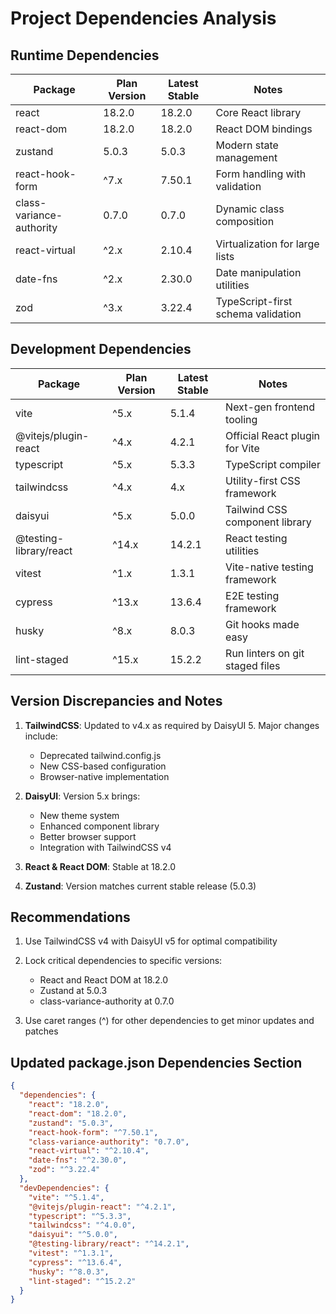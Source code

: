 # Project Dependencies Analysis

## Runtime Dependencies

| Package                  | Plan Version | Latest Stable | Notes                              |
| ------------------------ | ------------ | ------------- | ---------------------------------- |
| react                    | 18.2.0       | 18.2.0        | Core React library                 |
| react-dom                | 18.2.0       | 18.2.0        | React DOM bindings                 |
| zustand                  | 5.0.3        | 5.0.3         | Modern state management            |
| react-hook-form          | ^7.x         | 7.50.1        | Form handling with validation      |
| class-variance-authority | 0.7.0        | 0.7.0         | Dynamic class composition          |
| react-virtual            | ^2.x         | 2.10.4        | Virtualization for large lists     |
| date-fns                 | ^2.x         | 2.30.0        | Date manipulation utilities        |
| zod                      | ^3.x         | 3.22.4        | TypeScript-first schema validation |

## Development Dependencies

| Package                | Plan Version | Latest Stable | Notes                           |
| ---------------------- | ------------ | ------------- | ------------------------------- |
| vite                   | ^5.x         | 5.1.4         | Next-gen frontend tooling       |
| @vitejs/plugin-react   | ^4.x         | 4.2.1         | Official React plugin for Vite  |
| typescript             | ^5.x         | 5.3.3         | TypeScript compiler             |
| tailwindcss            | ^4.x         | 4.x           | Utility-first CSS framework     |
| daisyui                | ^5.x         | 5.0.0         | Tailwind CSS component library  |
| @testing-library/react | ^14.x        | 14.2.1        | React testing utilities         |
| vitest                 | ^1.x         | 1.3.1         | Vite-native testing framework   |
| cypress                | ^13.x        | 13.6.4        | E2E testing framework           |
| husky                  | ^8.x         | 8.0.3         | Git hooks made easy             |
| lint-staged            | ^15.x        | 15.2.2        | Run linters on git staged files |

## Version Discrepancies and Notes

1. **TailwindCSS**: Updated to v4.x as required by DaisyUI 5. Major changes include:

   - Deprecated tailwind.config.js
   - New CSS-based configuration
   - Browser-native implementation

2. **DaisyUI**: Version 5.x brings:

   - New theme system
   - Enhanced component library
   - Better browser support
   - Integration with TailwindCSS v4

3. **React & React DOM**: Stable at 18.2.0

4. **Zustand**: Version matches current stable release (5.0.3)

## Recommendations

1. Use TailwindCSS v4 with DaisyUI v5 for optimal compatibility

2. Lock critical dependencies to specific versions:

   - React and React DOM at 18.2.0
   - Zustand at 5.0.3
   - class-variance-authority at 0.7.0

3. Use caret ranges (^) for other dependencies to get minor updates and patches

## Updated package.json Dependencies Section

```json
{
  "dependencies": {
    "react": "18.2.0",
    "react-dom": "18.2.0",
    "zustand": "5.0.3",
    "react-hook-form": "^7.50.1",
    "class-variance-authority": "0.7.0",
    "react-virtual": "^2.10.4",
    "date-fns": "^2.30.0",
    "zod": "^3.22.4"
  },
  "devDependencies": {
    "vite": "^5.1.4",
    "@vitejs/plugin-react": "^4.2.1",
    "typescript": "^5.3.3",
    "tailwindcss": "^4.0.0",
    "daisyui": "^5.0.0",
    "@testing-library/react": "^14.2.1",
    "vitest": "^1.3.1",
    "cypress": "^13.6.4",
    "husky": "^8.0.3",
    "lint-staged": "^15.2.2"
  }
}
```
